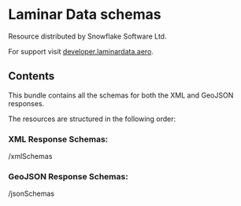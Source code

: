 # Laminar Data schemas

Resource distributed by Snowflake Software Ltd.

For support visit [developer.laminardata.aero](developer.laminardata.aero).

## Contents
This bundle contains all the schemas for both the XML and GeoJSON responses.

The resources are structured in the following order:

### XML Response Schemas:
/xmlSchemas

### GeoJSON Response Schemas:
/jsonSchemas

